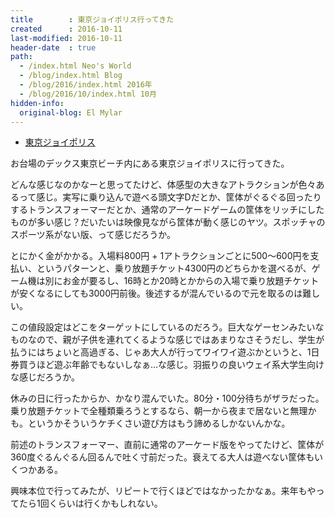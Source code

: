 ```yaml
---
title        : 東京ジョイポリス行ってきた
created      : 2016-10-11
last-modified: 2016-10-11
header-date  : true
path:
  - /index.html Neo's World
  - /blog/index.html Blog
  - /blog/2016/index.html 2016年
  - /blog/2016/10/index.html 10月
hidden-info:
  original-blog: El Mylar
---
```


- [東京ジョイポリス](http://tokyo-joypolis.com/)

お台場のデックス東京ビーチ内にある東京ジョイポリスに行ってきた。

どんな感じなのかなーと思ってたけど、体感型の大きなアトラクションが色々あるって感じ。実写に乗り込んで遊べる頭文字Dだとか、筐体がぐるぐる回ったりするトランスフォーマーだとか、通常のアーケードゲームの筐体をリッチにしたものが多い感じ？だいたいは映像見ながら筐体が動く感じのヤツ。スポッチャのスポーツ系がない版、って感じだろうか。

とにかく金がかかる。入場料800円 + 1アトラクションごとに500～600円を支払い、というパターンと、乗り放題チケット4300円のどちらかを選べるが、ゲーム機は別にお金が要るし、16時とか20時とかからの入場で乗り放題チケットが安くなるにしても3000円前後。後述するが混んでいるので元を取るのは難しい。

この値段設定はどこをターゲットにしているのだろう。巨大なゲーセンみたいなものなので、親が子供を連れてくるような感じではあまりなさそうだし、学生が払うにはちょいと高過ぎる、じゃあ大人が行ってワイワイ遊ぶかというと、1日券買うほど遊ぶ年齢でもないしなぁ…な感じ。羽振りの良いウェイ系大学生向けな感じだろうか。

休みの日に行ったからか、かなり混んでいた。80分・100分待ちがザラだった。乗り放題チケットで全種類乗ろうとするなら、朝一から夜まで居ないと無理かも。というかそういうケチくさい遊び方はもう諦めるしかないんかな。

前述のトランスフォーマー、直前に通常のアーケード版をやってたけど、筐体が360度ぐるんぐるん回るんで吐く寸前だった。衰えてる大人は遊べない筐体もいくつかある。

興味本位で行ってみたが、リピートで行くほどではなかったかなぁ。来年もやってたら1回くらいは行くかもしれない。
